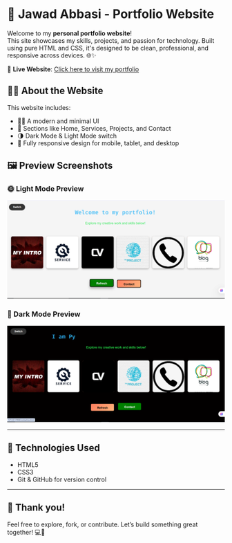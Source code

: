 # 💼 Jawad Abbasi - Portfolio Website

Welcome to my **personal portfolio website**!  
This site showcases my skills, projects, and passion for technology. Built using pure HTML and CSS, it's designed to be clean, professional, and responsive across devices. 🌐✨

🔗 **Live Website**: [Click here to visit my portfolio](https://jawadabbasi14.github.io/my-portfolio-website/)

## 🧑‍💻 About the Website

This website includes:

- 👨‍🎨 A modern and minimal UI
- 🧩 Sections like Home, Services, Projects, and Contact
- 🌗 Dark Mode & Light Mode switch
- 📱 Fully responsive design for mobile, tablet, and desktop

## 🖼️ Preview Screenshots

### 🌞 Light Mode Preview

![Light Mode](litemode.png)

### 🌙 Dark Mode Preview

![Dark Mode](darkmode.png)

---

## 🚀 Technologies Used

- HTML5  
- CSS3  
- Git & GitHub for version control

---

## 🙌 Thank you!

Feel free to explore, fork, or contribute. Let’s build something great together! 💻🚀
